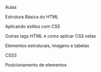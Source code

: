 Aulas


Estrutura Básica do HTML


Aplicando estilos com CSS


Outras tags HTML e como aplicar CSS nelas


Elementos estruturais, imagens e tabelas


CSS3


Posicionamento de elementos


